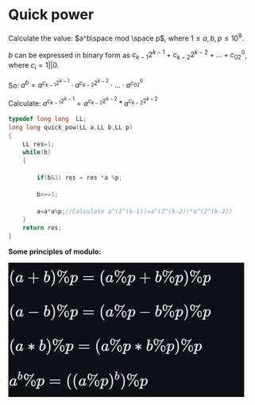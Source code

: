# Quick power
Calculate the value: $a^b\space mod \space p$, where $1\le a,b,p \le  10^9$.

$b$ can be expressed in binary form as $c_{k-1}2^{k-1} + c_{k-2}2^{k-2} + \ldots + c_02^0$, where $c_i=1||0$.

So: $a^b=a^{c_{k-1}2^{k-1}}\cdot a^{c_{k-2}2^{k-2}}\cdot...\cdot a^{c_02^0}$

Calculate: $a^{c_{k-1}2^{k-1}}=a^{c_{k-2}2^{k-2}}*a^{c_{k-2}2^{k-2}}$

```c++
typedef long long  LL;
long long quick_pow(LL a,LL b,LL p)
{
    LL res=1;
    while(b)
    {
        
        if(b&1) res = res *a %p;
        
        b>>=1;
        
        a=a*a%p;//Calculate a^(2^(k-1))=a^(2^(k-2))*a^(2^(k-2))
    }
    return res;
}
```

**Some principles of modulo:**

![alt text](../../assets/MarkdownImg/image.png)

